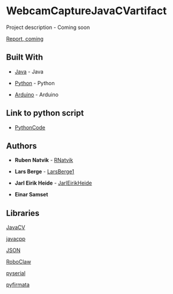 # WebcamCaptureJavaCVartifact

Project description - Coming soon



[Report, coming](https://github.com/LarsBerge1)


## Built With

* [Java](https://www.java.com/en/) - Java

* [Python](https://www.python.org/) - Python

* [Arduino](https://www.arduino.cc/) - Arduino


## Link to python script

* [PythonCode](https://github.com/LarsBerge1/RoboClawNet)


## Authors

* **Ruben Natvik** - [RNatvik](https://github.com/RNatvik)

* **Lars Berge** - [LarsBerge1](https://github.com/LarsBerge1)

* **Jarl Eirik Heide** - [JarlEirikHeide](https://github.com/JarlEirikHeide)

* **Einar Samset**


## Libraries

[JavaCV](https://github.com/bytedeco/javacv)

[javacpp](https://github.com/bytedeco/javacpp)

[JSON](http://www.json.org/)

[RoboClaw](https://resources.basicmicro.com/using-the-roboclaw-python-library/)

[pyserial](https://pypi.org/project/pyserial/)

[pyfirmata](https://pypi.org/project/pyFirmata/)
